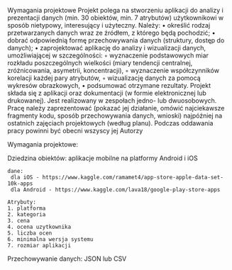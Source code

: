 Wymagania projektowe
Projekt polega na stworzeniu aplikacji do analizy i prezentacji danych (min. 30 obiektów,
min. 7 atrybutów) użytkownikowi w sposób nietypowy, interesujący i użyteczny.
Należy:
• określić rodzaj przetwarzanych danych wraz ze źródłem, z którego będą pochodzić;
• dobrać odpowiednią formę przechowywania danych (struktury, dostęp do danych);
• zaprojektować aplikację do analizy i wizualizacji danych, umożliwiającej
w szczególności:
◦ wyznaczenie podstawowych miar rozkładu poszczególnych wielkości (miary
tendencji centralnej, zróżnicowania, asymetrii, koncentracji),
◦ wyznaczenie współczynników korelacji każdej pary atrybutów,
◦ wizualizację danych za pomocą wykresów obrazkowych,
• podsumować otrzymane rezultaty.
Projekt składa się z aplikacji oraz dokumentacji (w formie elektronicznej lub drukowanej).
Jest realizowany w zespołach jedno- lub dwuosobowych.
Pracę należy zaprezentować (pokazać jej działanie, omówić najciekawsze fragmenty
kodu, sposób przechowywania danych, wnioski) najpóźniej na ostatnich zajęciach
projektowych (według planu). Podczas oddawania pracy powinni być obecni wszyscy jej
Autorzy

Wymagania projektowe:

Dziedzina obiektów: aplikacje mobilne na platformy Android i iOS

    dane: 
     dla iOS - https://www.kaggle.com/ramamet4/app-store-apple-data-set-10k-apps
     dla Android - https://www.kaggle.com/lava18/google-play-store-apps

    Atrybuty:
    1. platforma
    2. kategoria 
    3. cena
    4. ocena uzytkownika
    5. liczba ocen
    6. minimalna wersja systemu
    7. rozmiar aplikacji


Przechowywanie danych: JSON lub CSV



